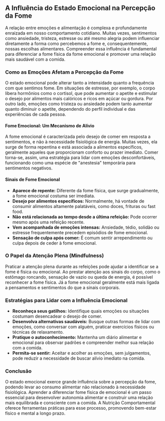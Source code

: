 
## A Influência do Estado Emocional na Percepção da Fome

A relação entre emoções e alimentação é complexa e profundamente enraizada em nosso comportamento cotidiano. Muitas vezes, sentimentos como ansiedade, tristeza, estresse ou até mesmo alegria podem influenciar diretamente a forma como percebemos a fome e, consequentemente, nossas escolhas alimentares. Compreender essa influência é fundamental para diferenciar a fome física da fome emocional e promover uma relação mais saudável com a comida.

### Como as Emoções Afetam a Percepção da Fome

O estado emocional pode alterar tanto a intensidade quanto a frequência com que sentimos fome. Em situações de estresse, por exemplo, o corpo libera hormônios como o cortisol, que pode aumentar o apetite e estimular o desejo por alimentos mais calóricos e ricos em açúcar ou gordura. Por outro lado, emoções como tristeza ou ansiedade podem tanto aumentar quanto diminuir o apetite, dependendo do perfil individual e das experiências de cada pessoa.

#### Fome Emocional: Um Mecanismo de Alívio

A fome emocional é caracterizada pelo desejo de comer em resposta a sentimentos, e não à necessidade fisiológica de energia. Muitas vezes, ela surge de forma repentina e está associada a alimentos específicos, geralmente aqueles que proporcionam conforto ou prazer imediato. Comer torna-se, assim, uma estratégia para lidar com emoções desconfortáveis, funcionando como uma espécie de "anestesia" temporária para sentimentos negativos.

#### Sinais de Fome Emocional

- **Aparece de repente:** Diferente da fome física, que surge gradualmente, a fome emocional costuma ser imediata.
- **Desejo por alimentos específicos:** Normalmente, há vontade de consumir alimentos altamente palatáveis, como doces, frituras ou fast food.
- **Não está relacionada ao tempo desde a última refeição:** Pode ocorrer mesmo após uma refeição recente.
- **Vem acompanhada de emoções intensas:** Ansiedade, tédio, solidão ou estresse frequentemente precedem episódios de fome emocional.
- **Sensação de culpa após comer:** É comum sentir arrependimento ou culpa depois de ceder à fome emocional.

### O Papel da Atenção Plena (Mindfulness)

Praticar a atenção plena durante as refeições pode ajudar a identificar se a fome é física ou emocional. Ao prestar atenção aos sinais do corpo, como o estômago roncando, sensação de vazio ou queda de energia, é possível reconhecer a fome física. Já a fome emocional geralmente está mais ligada a pensamentos e sentimentos do que a sinais corporais.

### Estratégias para Lidar com a Influência Emocional

- **Reconheça seus gatilhos:** Identifique quais emoções ou situações costumam desencadear o desejo de comer.
- **Desenvolva alternativas saudáveis:** Busque outras formas de lidar com emoções, como conversar com alguém, praticar exercícios físicos ou técnicas de relaxamento.
- **Pratique o autoconhecimento:** Mantenha um diário alimentar e emocional para observar padrões e compreender melhor sua relação com a comida.
- **Permita-se sentir:** Aceitar e acolher as emoções, sem julgamentos, pode reduzir a necessidade de buscar alívio imediato na comida.

### Conclusão

O estado emocional exerce grande influência sobre a percepção da fome, podendo levar ao consumo alimentar não relacionado à necessidade fisiológica. Aprender a diferenciar fome física de emocional é um passo essencial para desenvolver autonomia alimentar e construir uma relação mais equilibrada e consciente com a comida. A Nutrição Comportamental oferece ferramentas práticas para esse processo, promovendo bem-estar físico e mental a longo prazo.
```
